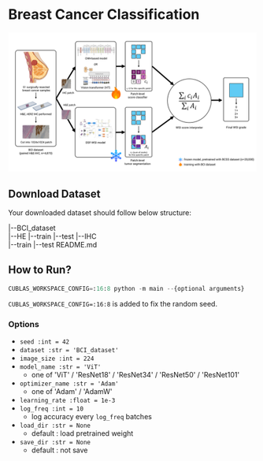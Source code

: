# Breast Cancer Classification

![framework](framework.png)

## Download Dataset
Your downloaded dataset should follow below structure:

|--BCI_dataset  
	|--HE
	       |--train
	       |--test
	|--IHC  
	       |--train
	       |--test
	README.md

## How to Run?
```python
CUBLAS_WORKSPACE_CONFIG=:16:8 python -m main --{optional arguments}
```
`CUBLAS_WORKSPACE_CONFIG=:16:8` is added to fix the random seed. 

### Options

- `seed :int = 42`
- `dataset :str = 'BCI_dataset'`
- `image_size :int = 224`
- `model_name :str = 'ViT'`
    - one of 'ViT' / 'ResNet18' / 'ResNet34' / 'ResNet50' / 'ResNet101'
- `optimizer_name :str = 'Adam'`
    - one of 'Adam' / 'AdamW'
- `learning_rate :float = 1e-3`
- `log_freq :int = 10`
    - log accuracy every `log_freq` batches
- `load_dir :str = None`
    - default : load pretrained weight 
- `save_dir :str = None`
    - default : not save
